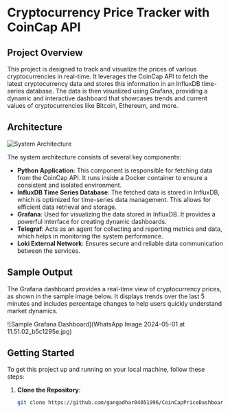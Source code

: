 # Cryptocurrency Price Tracker with CoinCap API

## Project Overview
This project is designed to track and visualize the prices of various cryptocurrencies in real-time. It leverages the CoinCap API to fetch the latest cryptocurrency data and stores this information in an InfluxDB time-series database. The data is then visualized using Grafana, providing a dynamic and interactive dashboard that showcases trends and current values of cryptocurrencies like Bitcoin, Ethereum, and more.

## Architecture
![System Architecture](Architecture.drawio.png)

The system architecture consists of several key components:
- **Python Application**: This component is responsible for fetching data from the CoinCap API. It runs inside a Docker container to ensure a consistent and isolated environment.
- **InfluxDB Time Series Database**: The fetched data is stored in InfluxDB, which is optimized for time-series data management. This allows for efficient data retrieval and storage.
- **Grafana**: Used for visualizing the data stored in InfluxDB. It provides a powerful interface for creating dynamic dashboards.
- **Telegraf**: Acts as an agent for collecting and reporting metrics and data, which helps in monitoring the system performance.
- **Loki External Network**: Ensures secure and reliable data communication between the services.

## Sample Output
The Grafana dashboard provides a real-time view of cryptocurrency prices, as shown in the sample image below. It displays trends over the last 5 minutes and includes percentage changes to help users quickly understand market dynamics.

![Sample Grafana Dashboard](WhatsApp Image 2024-05-01 at 11.51.02_b5c1295e.jpg)

## Getting Started
To get this project up and running on your local machine, follow these steps:

1. **Clone the Repository**:
   ```bash
   git clone https://github.com/gangadhar04051996/CoinCapPriceDashboard.git
